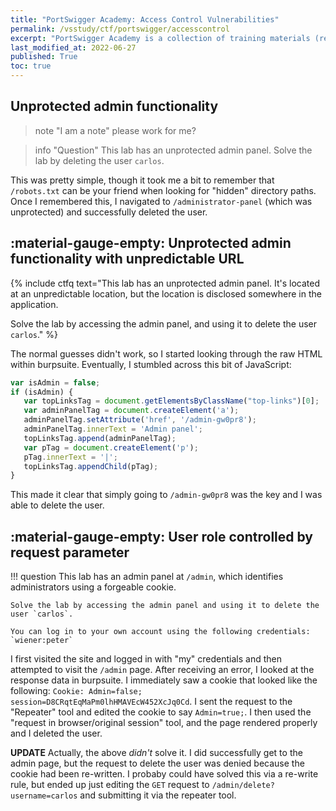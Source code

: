 ```yaml
---
title: "PortSwigger Academy: Access Control Vulnerabilities"
permalink: /vsstudy/ctf/portswigger/accesscontrol
excerpt: "PortSwigger Academy is a collection of training materials (reading & videos) combined with hands-on-labs designed to help you learn how to 'secure the web one step at a time'. It covers a number of the most common vulnerabilities, helping you understand them, understand how to exploit them, and how they can be prevented. Best of all, they are all free. The tools *are* designed to work with/be supported by PortSwigger's flagship product, Burp Suite Professional, but you can utilize any number of other tools (curl/browsers/ZAP/etc). At the time I worked through these, I did not have access to a professional license, so I used the Burp Suite Community edition (free). Below are my notes written as I worked through the various challenges."
last_modified_at: 2022-06-27
published: True
toc: true
---
```


## Unprotected admin functionality

> note "I am a note"
> please work for me?


> info "Question"
> This lab has an unprotected admin panel.
> Solve the lab by deleting the user `carlos`.

This was pretty simple, though it took me a bit to remember that `/robots.txt` can be your friend when looking for "hidden" directory paths. Once I remembered this, I navigated to `/administrator-panel` (which was unprotected) and successfully deleted the user.

## :material-gauge-empty: Unprotected admin functionality with unpredictable URL

{% include ctfq text="This lab has an unprotected admin panel. It's located at an unpredictable location, but the location is disclosed somewhere in the application.

Solve the lab by accessing the admin panel, and using it to delete the user `carlos`." %}



The normal guesses didn't work, so I started looking through the raw HTML within burpsuite. Eventually, I stumbled across this bit of JavaScript:

```javascript
var isAdmin = false;
if (isAdmin) {
   var topLinksTag = document.getElementsByClassName("top-links")[0];
   var adminPanelTag = document.createElement('a');
   adminPanelTag.setAttribute('href', '/admin-gw0pr8');
   adminPanelTag.innerText = 'Admin panel';
   topLinksTag.append(adminPanelTag);
   var pTag = document.createElement('p');
   pTag.innerText = '|';
   topLinksTag.appendChild(pTag);
}
```

This made it clear that simply going to `/admin-gw0pr8` was the key and I was able to delete the user.

## :material-gauge-empty: User role controlled by request parameter

!!! question
    This lab has an admin panel at `/admin`, which identifies administrators using a forgeable cookie.

    Solve the lab by accessing the admin panel and using it to delete the user `carlos`.

    You can log in to your own account using the following credentials: `wiener:peter`

I first visited the site and logged in with "my" credentials and then attempted to visit the `/admin` page. After receiving an error, I looked at the response data in burpsuite. I immediately saw a cookie that looked like the following: `Cookie: Admin=false; session=D8CRqtEqMaPm0lhHMAVEcW452XcJq0Cd`. I sent the request to the "Repeater" tool and edited the cookie to say `Admin=true;`. I then used the "request in browser/original session" tool, and the page rendered properly and I deleted the user. 

__UPDATE__ Actually, the above *didn't* solve it. I did successfully get to the admin page, but the request to delete the user was denied because the cookie had been re-written. I probaby could have solved this via a re-write rule, but ended up just editing the `GET` request to `/admin/delete?username=carlos` and submitting it via the repeater tool.

